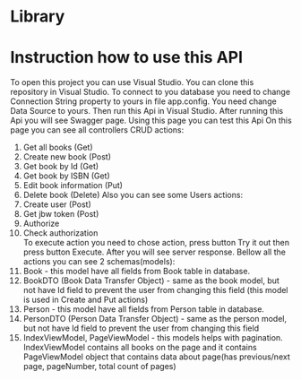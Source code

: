 # Library
# Instruction how to use this API
To open this project you can use Visual Studio.
You can clone this repository in Visual Studio.
To connect to you database you need to change Connection String property to yours in file app.config. You need change Data Source to yours.
Then run this Api in Visual Studio.
After running this Api you will see Swagger page. Using this page you can test this Api 
On this page you can see all controllers CRUD actions:
1) Get all books (Get)
2) Create new book (Post)
3) Get book by Id (Get)
4) Get book by ISBN (Get)
5) Edit book information (Put)
6) Delete book (Delete)
Also you can see some Users actions:
1) Create user (Post)
2) Get jbw token (Post)
3) Authorize 
4) Check authorization   
To execute action you need to chose action, press button Try it out then press button Execute.
After you will see server response.
Bellow all the actions you can see 2 schemas(models):
1) Book - this model have all fields from Book table in database.
2) BookDTO (Book Data Transfer Object) - same as the book model, but not have Id field to prevent the user from changing this field
(this model is used in Create and Put actions)
3) Person - this model have all fields from Person table in database.
4) PersonDTO (Person Data Transfer Object) - same as the person model, but not have Id field to prevent the user from changing this field  
5) IndexViewModel, PageViewModel - this models helps with pagination. IndexViewModel contains all books on the page and it contains PageViewModel
object that contains data about page(has previous/next page, pageNumber, total count of pages) 

